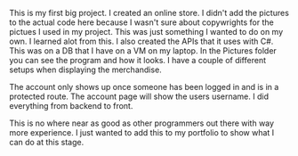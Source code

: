 This is my first big project. I created an online store. I didn't add the pictures to the actual code here because I wasn't sure about copywrights for the pictues I used in my project. This was just something I wanted to do
on my own. I learned alot from this. I also created the APIs that it uses with C#. This was on a DB that I have on a VM on my laptop. 
In the Pictures folder you can see the program and how it looks. I have a couple of different setups when displaying the merchandise. 

The account only shows up once someone has been logged in and is in a protected route. The account page will show the users username. I did everything from backend to front. 

This is no where near as good as other programmers out there with way more experience. I just wanted to add this to my portfolio to show what I can do at this stage. 
